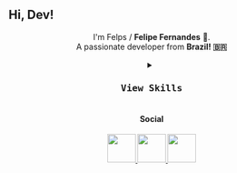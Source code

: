 ## Hi, Dev! 

<p align="center">
  I'm Felps / <strong>Felipe Fernandes</strong> 👋. <br>
  A passionate developer from <strong>Brazil<strong>! 🇧🇷 
  
 </p>

<div align="center">
<details>
      <summary>
         <kbd><h3>View Skills</h3><kbd>
      </summary>

           
<h4>Programming languages</h4>
           
[![My Skills](https://skillicons.dev/icons?i=js,py,rust,kotlin&perline=5)](https://skillicons.dev)

<h4>Front-end</h4>

[![My Skills](https://skillicons.dev/icons?i=html,css,tailwind,react,nextjs&perline=5)](https://skillicons.dev)

<h4>Back-end</h4>

[![My Skills](https://skillicons.dev/icons?i=aws,azure,postgres,mysql,docker&perline=6)](https://skillicons.dev)

<h4>Others</h4>

[![My Skills](https://skillicons.dev/icons?i=git,github,linux)](https://skillicons.dev)
           
</div>

<div align="center"> 
  <h4>Social</h4>

  <a href="https://www.linkedin.com/in/felipe-fernandes-17086b221/">
    <img src="https://cdn.icon-icons.com/icons2/730/PNG/512/linkedin_icon-icons.com_62764.png" width="50px" />
  </a>
  <a href="https://www.instagram.com/fhelps11/">
    <img src="https://cdn.icon-icons.com/icons2/730/PNG/512/instagram_icon-icons.com_62767.png" width="50px" />
  </a>
   <a href="#">
    <img src="https://cdn.icon-icons.com/icons2/1477/PNG/512/circlesocialdiscord_101888.png" width="50px" />
  </a>
</div>
<br>
